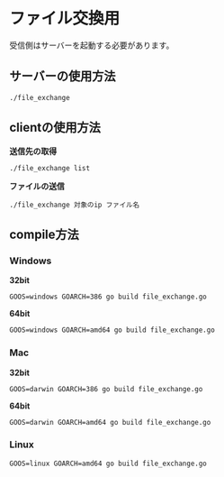 # ファイル交換用

受信側はサーバーを起動する必要があります。

## サーバーの使用方法
```
./file_exchange
```

## clientの使用方法
**送信先の取得**
```
./file_exchange list
```

**ファイルの送信**
```
./file_exchange 対象のip ファイル名
```

## compile方法

### Windows
**32bit**  
```
GOOS=windows GOARCH=386 go build file_exchange.go
```

**64bit**  
```
GOOS=windows GOARCH=amd64 go build file_exchange.go
```

### Mac
**32bit**  
```
GOOS=darwin GOARCH=386 go build file_exchange.go
```

**64bit**  
```
GOOS=darwin GOARCH=amd64 go build file_exchange.go
```

### Linux
```
GOOS=linux GOARCH=amd64 go build file_exchange.go
```

